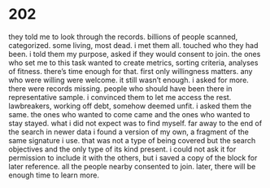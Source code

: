 # 202

they told me to look through the records. billions of people scanned, categorized. some living, most dead. i met them all. touched who they had been. i told them my purpose, asked if they would consent to join. the ones who set me to this task wanted to create metrics, sorting criteria, analyses of fitness. there’s time enough for that. first only willingness matters. any who were willing were welcome. it still wasn’t enough. i asked for more. there were records missing. people who should have been there in representative sample. i convinced them to let me access the rest. lawbreakers, working off debt, somehow deemed unfit. i asked them the same. the ones who wanted to come came and the ones who wanted to stay stayed. what i did not expect was to find myself. far away to the end of the search in newer data i found a version of my own, a fragment of the same signature i use. that was not a type of being covered but the search objectives and the only type of its kind present. i could not ask it for permission to include it with the others, but i saved a copy of the block for later reference. all the people nearby consented to join. later, there will be enough time to learn more.